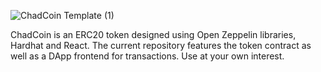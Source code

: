 ![ChadCoin Template (1)](https://user-images.githubusercontent.com/100411628/188503414-10b8e160-c157-4178-a590-0bacde4d5313.png)


ChadCoin is an ERC20 token designed using Open Zeppelin libraries, 
Hardhat and React. The current repository features the token contract as well as a DApp frontend for
transactions. Use at your own interest.
